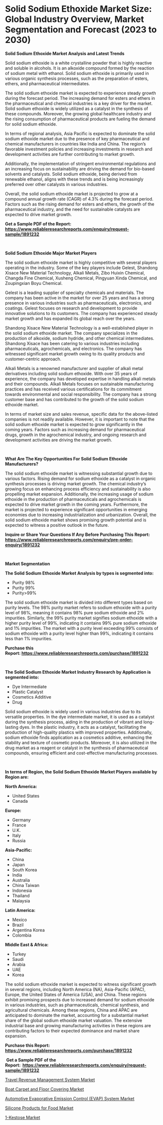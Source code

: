 <p><h1>Solid Sodium Ethoxide Market Size: Global Industry Overview, Market Segmentation and Forecast (2023 to 2030)</h1></p><p><strong>Solid Sodium Ethoxide Market Analysis and Latest Trends</strong></p>
<p><p>Solid sodium ethoxide is a white crystalline powder that is highly reactive and soluble in alcohols. It is an alkoxide compound formed by the reaction of sodium metal with ethanol. Solid sodium ethoxide is primarily used in various organic synthesis processes, such as the preparation of esters, ethers, and pharmaceutical intermediates.</p><p>The solid sodium ethoxide market is expected to experience steady growth during the forecast period. The increasing demand for esters and ethers in the pharmaceutical and chemical industries is a key driver for the market. Solid sodium ethoxide is widely utilized as a catalyst in the synthesis of these compounds. Moreover, the growing global healthcare industry and the rising consumption of pharmaceutical products are fueling the demand for solid sodium ethoxide.</p><p>In terms of regional analysis, Asia Pacific is expected to dominate the solid sodium ethoxide market due to the presence of key pharmaceutical and chemical manufacturers in countries like India and China. The region’s favorable investment policies and increasing investments in research and development activities are further contributing to market growth.</p><p>Additionally, the implementation of stringent environmental regulations and an increasing focus on sustainability are driving the demand for bio-based solvents and catalysts. Solid sodium ethoxide, being derived from renewable ethanol, aligns with these trends and is being increasingly preferred over other catalysts in various industries.</p><p>Overall, the solid sodium ethoxide market is projected to grow at a compound annual growth rate (CAGR) of 4.3% during the forecast period. Factors such as the rising demand for esters and ethers, the growth of the pharmaceutical industry, and the need for sustainable catalysts are expected to drive market growth.</p></p>
<p><strong>Get a Sample PDF of the Report:&nbsp; <a href="https://www.reliableresearchreports.com/enquiry/request-sample/1891232">https://www.reliableresearchreports.com/enquiry/request-sample/1891232</a></strong></p>
<p>&nbsp;</p>
<p><strong>Solid Sodium Ethoxide Major Market Players</strong></p>
<p><p>The solid sodium ethoxide market is highly competitive with several players operating in the industry. Some of the key players include Gelest, Shandong Xisace New Material Technology, Alkali Metals, Zibo Huixin Chemical, Changda Fine Chemical, Xusheng Chemical, Pingyuan Xinda Chemical, and Zoupingxian Boyu Chemical.</p><p>Gelest is a leading supplier of specialty chemicals and materials. The company has been active in the market for over 25 years and has a strong presence in various industries such as pharmaceuticals, electronics, and coatings. Gelest focuses on research and development to provide innovative solutions to its customers. The company has experienced steady market growth and has expanded its global reach over the years.</p><p>Shandong Xisace New Material Technology is a well-established player in the solid sodium ethoxide market. The company specializes in the production of alkoxide, sodium hydride, and other chemical intermediates. Shandong Xisace has been catering to various industries including pharmaceuticals, agrochemicals, and electronics. The company has witnessed significant market growth owing to its quality products and customer-centric approach.</p><p>Alkali Metals is a renowned manufacturer and supplier of alkali metal derivatives including solid sodium ethoxide. With over 35 years of experience, the company has developed expertise in handling alkali metals and their compounds. Alkali Metals focuses on sustainable manufacturing practices and has received various certifications for its commitment towards environmental and social responsibility. The company has a strong customer base and has contributed to the growth of the solid sodium ethoxide market.</p><p>In terms of market size and sales revenue, specific data for the above-listed companies is not readily available. However, it is important to note that the solid sodium ethoxide market is expected to grow significantly in the coming years. Factors such as increasing demand for pharmaceutical drugs, growth in the agrochemical industry, and ongoing research and development activities are driving the market growth.</p></p>
<p>&nbsp;</p>
<p><strong>What Are The Key Opportunities For Solid Sodium Ethoxide Manufacturers?</strong></p>
<p><p>The solid sodium ethoxide market is witnessing substantial growth due to various factors. Rising demand for sodium ethoxide as a catalyst in organic synthesis processes is driving market growth. The chemical industry’s growing focus on enhancing process efficiency and sustainability is also propelling market expansion. Additionally, the increasing usage of sodium ethoxide in the production of pharmaceuticals and agrochemicals is expected to drive market growth in the coming years. Furthermore, the market is projected to experience significant opportunities in emerging economies due to increasing industrialization and urbanization. Overall, the solid sodium ethoxide market shows promising growth potential and is expected to witness a positive outlook in the future.</p></p>
<p><strong>Inquire or Share Your Questions If Any Before Purchasing This Report: <a href="https://www.reliableresearchreports.com/enquiry/pre-order-enquiry/1891232">https://www.reliableresearchreports.com/enquiry/pre-order-enquiry/1891232</a></strong></p>
<p>&nbsp;</p>
<p><strong>Market Segmentation</strong></p>
<p><strong>The Solid Sodium Ethoxide Market Analysis by types is segmented into:</strong></p>
<p><ul><li>Purity 98%</li><li>Purity 99%</li><li>Purity>99%</li></ul></p>
<p><p>The solid sodium ethoxide market is divided into different types based on purity levels. The 98% purity market refers to sodium ethoxide with a purity level of 98%, meaning it contains 98% pure sodium ethoxide and 2% impurities. Similarly, the 99% purity market signifies sodium ethoxide with a higher purity level of 99%, indicating it contains 99% pure sodium ethoxide and 1% impurities. The market with a purity level exceeding 99% consists of sodium ethoxide with a purity level higher than 99%, indicating it contains less than 1% impurities.</p></p>
<p><strong>Purchase this Report:&nbsp;<a href="https://www.reliableresearchreports.com/purchase/1891232">https://www.reliableresearchreports.com/purchase/1891232</a></strong></p>
<p>&nbsp;</p>
<p><strong>The Solid Sodium Ethoxide Market Industry Research by Application is segmented into:</strong></p>
<p><ul><li>Dye Intermediate</li><li>Plastic Catalyst</li><li>Cosmetics Additive</li><li>Drug</li></ul></p>
<p><p>Solid sodium ethoxide is widely used in various industries due to its versatile properties. In the dye intermediate market, it is used as a catalyst during the synthesis process, aiding in the production of vibrant and long-lasting dyes. In the plastic industry, it acts as a catalyst, facilitating the production of high-quality plastics with improved properties. Additionally, sodium ethoxide finds application as a cosmetics additive, enhancing the stability and texture of cosmetic products. Moreover, it is also utilized in the drug market as a reagent or catalyst in the synthesis of pharmaceutical compounds, ensuring efficient and cost-effective manufacturing processes.</p></p>
<p>&nbsp;</p>
<p><strong>In terms of Region, the Solid Sodium Ethoxide Market Players available by Region are:</strong></p>
<p>
    <p> <strong> North America: </strong>
        <ul>
            <li>United States</li>
            <li>Canada</li>
        </ul>
        </p> 
    <p> <strong> Europe: </strong>
        <ul>
            <li>Germany</li>
            <li>France</li>
            <li>U.K.</li>
            <li>Italy</li>
            <li>Russia</li>
        </ul>
        </p> 
    <p> <strong> Asia-Pacific: </strong>
        <ul>
            <li>China</li>
            <li>Japan</li>
            <li>South Korea</li>
            <li>India</li>
            <li>Australia</li>
            <li>China Taiwan</li>
            <li>Indonesia</li>
            <li>Thailand</li>
            <li>Malaysia</li>
        </ul>
        </p> 
    <p> <strong> Latin America: </strong>
        <ul>
            <li>Mexico</li>
            <li>Brazil</li>
            <li>Argentina Korea</li>
            <li>Colombia</li>
        </ul>
        </p> 
    <p> <strong> Middle East & Africa: </strong>
        <ul>
            <li>Turkey</li>
            <li>Saudi</li>
            <li>Arabia</li>
            <li>UAE</li>
            <li>Korea</li>
        </ul>
    </p>
    </p>
<p><p>The solid sodium ethoxide market is expected to witness significant growth in several regions, including North America (NA), Asia-Pacific (APAC), Europe, the United States of America (USA), and China. These regions exhibit promising prospects due to increased demand for sodium ethoxide in various industries, such as pharmaceuticals, chemical synthesis, and agricultural chemicals. Among these regions, China and APAC are anticipated to dominate the market, accounting for a substantial market share of the global sodium ethoxide market valuation. The extensive industrial base and growing manufacturing activities in these regions are contributing factors to their expected dominance and market share expansion.</p></p>
<p><strong>Purchase this Report: <a href="https://www.reliableresearchreports.com/purchase/1891232">https://www.reliableresearchreports.com/purchase/1891232</a></strong></p>
<p>&nbsp;<strong>Get a Sample PDF of the Report:&nbsp;&nbsp;<a href="https://www.reliableresearchreports.com/enquiry/request-sample/1891232">https://www.reliableresearchreports.com/enquiry/request-sample/1891232</a></strong></p>
<p><strong></strong></p>
<p><p><a href="https://github.com/zebdakicsin/Market-Research-Report-List-1/blob/main/travel-revenue-management-system-market.md">Travel Revenue Management System Market</a></p><p><a href="https://github.com/kholmovskayalyudmila/Market-Research-Report-List-1/blob/main/boat-carpet-and-floor-covering-market.md">Boat Carpet and Floor Covering Market</a></p><p><a href="https://medium.com/@melissaarnold2022/automotive-evaporative-emission-control-evap-system-market-research-report-its-history-and-7b6b988a95f3">Automotive Evaporative Emission Control (EVAP) System Market</a></p><p><a href="https://www.linkedin.com/pulse/silicone-products-food-market-research-report-unlocks-analysis-4uysf/">Silicone Products for Food Market</a></p><p><a href="https://www.linkedin.com/pulse/decoding-1-kestose-market-deep-dive-latest-trends-segmentation-edt2f/">1-Kestose Market</a></p></p>